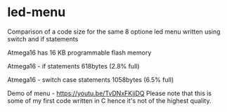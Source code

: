 # led-menu

Comparison of a code size for the same 8 optione led menu written using switch and if statements

Atmega16 has 16 KB programmable flash memory

Atmega16 - if statements
618bytes (2.8% full)

Atmega16 - switch case statements
1058bytes (6.5% full)

Demo of menu - https://youtu.be/TvDNxFKiiDQ
Please note that this is some of my first code written in C hence it's not of the highest quality.



